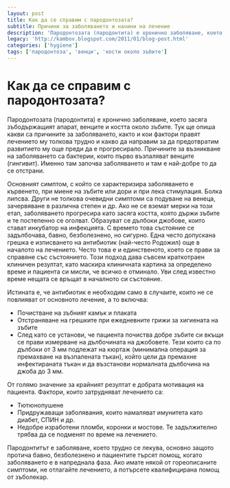 ```yaml
---
layout: post
title: Как да се справим с пародонтозата?
subtitle: Причини за заболяването и начини на лечение
description: 'Пародонтозата (пародонтита) е хронично заболяване, което засяга зъбодържащият апарат, венците и костта около зъбите. Тук ще опиша какви са причините за заболяването, както и кои фактори правят лечението му толкова трудно и какво да направим за да предотвратим развитието му още преди да е прогресирало. '
legacy: 'http://kambov.blogspot.com/2011/01/blog-post.html'
categories: ['hygiene']
tags: ['пародонтоза', 'венци', 'кости около зъбите']
---
```

# Как да се справим с пародонтозата?

Пародонтозата (пародонтита) е хронично заболяване, което засяга зъбодържащият апарат, венците и костта около зъбите. Тук ще опиша какви са причините за заболяването, както и кои фактори правят лечението му толкова трудно и какво да направим за да предотвратим развитието му още преди да е прогресирало. Причините за възникване на заболяването са бактерии, които първо възпаляват венците (гингивит). Именно там започва заболяването и там е най-добре то да се отстрани.

Основният симптом, с който се характеризира заболяването е кървенето, при миене на зъбите или дори и при лека стимулация. Болка липсва. Други не толкова очевидни симптоми са подуване на венеца, зачервяване в различна степен и др. Ако не се вземат мерки на този етап, заболяването прогресира като засяга костта, която държи зъбите и те постепенно се оголват. Образуват се дълбоки джобове, които стават инкубатор на инфекцията. С времето това състояние се задълбочава, бавно, безболезнено, но сигурно. Една често допускана грешка е изписването на антибиотик (най-често Родожил) още в началото на лечението. Често това е и единственото, което се прави за справяне със състоянието. Този подход дава съвсем краткотраен клиничен резултат, като маскира клиничната картина за определено време и пациента си мисли, че всичко е отминало. Уви след известно време нещата се връщат в началното си състояние.

Истината е, че антибиотик е необходим само в случаите, които не се повлияват от основното лечение, а то включва:

- Почистване на зъбният камък и плаката
- Отстраняване на грешките при ежедневните грижи за хигиената на зъбите
- След като се установи, че пациента почиства добре зъбите си вкъщи се прави измерване на дълбочината на джобовете. Тези които са по дълбоки от 3 мм подлежат на кюртаж (минимална операция за премахване на възпалената тъкан), който цели да премахне инфектираната тъкан и да възстанови нормалната дълбочина на джоба до 3 мм.

От голямо значение за крайният резултат е добрата мотивация на пациента.
Фактори, които затрудняват лечението са:

- Тютюнопушене
- Придружаващи заболявания, които намаляват имунитета като диабет, СПИН и др.
- Недобре изработени пломби, коронки и мостове. Те задължително трябва да се подменят по време на лечението.

Пародонтитът е заболяване, което трудно се лекува, основно защото протича бавно, безболезнено и пациентите търсят помощ, когато заболяването е в напреднала фаза. Ако имате някой от гореописаните симптоми, не отлагайте лечението, а потърсете квалифицирана помощ от зъболекар.